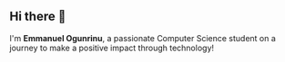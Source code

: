 ## Hi there 👋

I'm **Emmanuel Ogunrinu**, a passionate Computer Science student on a journey to make a positive impact through technology!

<!--
**Emmanuel-Ogunrinu/Emmanuel-Ogunrinu** is a ✨ _special_ ✨ repository because its `README.md` (this file) appears on your GitHub profile.
-->

